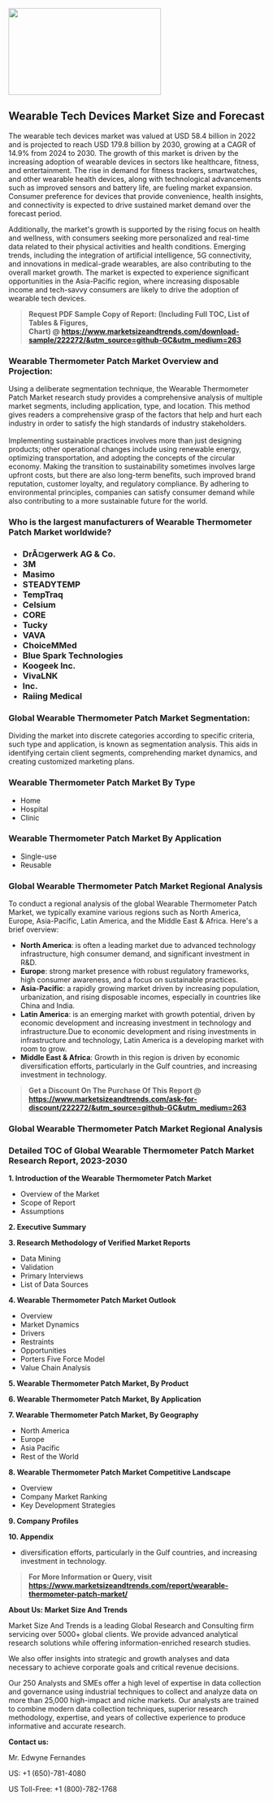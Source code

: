 <p><img class="alignnone size-medium wp-image-20088" src="https://ffe5etoiles.com/wp-content/uploads/2024/12/MST1-300x171.png" alt="" width="300" height="171" /></p><h2>Wearable Tech Devices Market Size and Forecast</h2><p>The wearable tech devices market was valued at USD 58.4 billion in 2022 and is projected to reach USD 179.8 billion by 2030, growing at a CAGR of 14.9% from 2024 to 2030. The growth of this market is driven by the increasing adoption of wearable devices in sectors like healthcare, fitness, and entertainment. The rise in demand for fitness trackers, smartwatches, and other wearable health devices, along with technological advancements such as improved sensors and battery life, are fueling market expansion. Consumer preference for devices that provide convenience, health insights, and connectivity is expected to drive sustained market demand over the forecast period.</p><p>Additionally, the market's growth is supported by the rising focus on health and wellness, with consumers seeking more personalized and real-time data related to their physical activities and health conditions. Emerging trends, including the integration of artificial intelligence, 5G connectivity, and innovations in medical-grade wearables, are also contributing to the overall market growth. The market is expected to experience significant opportunities in the Asia-Pacific region, where increasing disposable income and tech-savvy consumers are likely to drive the adoption of wearable tech devices.</p></p><blockquote id="" class=""><strong>Request PDF Sample Copy of Report: (Including Full TOC, List of Tables &amp; Figures, Chart)&nbsp;@&nbsp;<strong><a href="https://www.marketsizeandtrends.com/download-sample/222272/&utm_source=github-GC&utm_medium=263" target="_blank">https://www.marketsizeandtrends.com/download-sample/222272/&utm_source=github-GC&utm_medium=263</a></strong></strong></blockquote><h3 id="" class="">Wearable Thermometer Patch Market&nbsp;Overview and Projection:</h3><p id="" class="">Using a deliberate segmentation technique, the Wearable Thermometer Patch Market research study provides a comprehensive analysis of multiple market segments, including application, type, and location. This method gives readers a comprehensive grasp of the factors that help and hurt each industry in order to satisfy the high standards of industry stakeholders. <br /> <br />Implementing sustainable practices involves more than just designing products; other operational changes include using renewable energy, optimizing transportation, and adopting the concepts of the circular economy. Making the transition to sustainability sometimes involves large upfront costs, but there are also long-term benefits, such improved brand reputation, customer loyalty, and regulatory compliance. By adhering to environmental principles, companies can satisfy consumer demand while also contributing to a more sustainable future for the world.</p><h3 id="" class="">Who is the largest manufacturers of&nbsp;Wearable Thermometer Patch Market worldwide?</h3><h3 class=""><p><ul><li>DrÃ¤gerwerk AG & Co. </li><li> 3M </li><li> Masimo </li><li> STEADYTEMP </li><li> TempTraq </li><li> Celsium </li><li> CORE </li><li> Tucky </li><li> VAVA </li><li> ChoiceMMed </li><li> Blue Spark Technologies </li><li> Koogeek Inc. </li><li> VivaLNK </li><li> Inc. </li><li> Raiing Medical</li></ul></p></h3><h3 id="" class="">Global&nbsp;Wearable Thermometer Patch Market Segmentation:</h3><p id="" class="">Dividing the market into discrete categories according to specific criteria, such type and application, is known as segmentation analysis. This aids in identifying certain client segments, comprehending market dynamics, and creating customized marketing plans.</p><h3 id="" class="">Wearable Thermometer Patch Market&nbsp;By Type</h3><p><p><ul><li>Home</li><li> Hospital</li><li> Clinic</p></li></ul></p></p><h3 id="" class="">Wearable Thermometer Patch Market&nbsp;By Application</h3><p class=""><p><ul><li>Single-use</li><li> Reusable</li></ul></p></p><h3 id="" class="">Global Wearable Thermometer Patch Market Regional Analysis</h3><p id="" class="">To conduct a regional analysis of the global Wearable Thermometer Patch Market, we typically examine various regions such as North America, Europe, Asia-Pacific, Latin America, and the Middle East &amp; Africa. Here's a brief overview:</p><ul><li><strong>North America</strong>: is often a leading market due to advanced technology infrastructure, high consumer demand, and significant investment in R&amp;D.</li><li><strong>Europe</strong>: strong market presence with robust regulatory frameworks, high consumer awareness, and a focus on sustainable practices.</li><li><strong>Asia-Pacific</strong>: a rapidly growing market driven by increasing population, urbanization, and rising disposable incomes, especially in countries like China and India.</li><li><strong>Latin America</strong>: is an emerging market with growth potential, driven by economic development and increasing investment in technology and infrastructure.Due to economic development and rising investments in infrastructure and technology, Latin America is a developing market with room to grow.</li><li><strong>Middle East &amp; Africa</strong>: Growth in this region is driven by economic diversification efforts, particularly in the Gulf countries, and increasing investment in technology.</li></ul><blockquote id="" class=""><strong>Get a Discount On The Purchase Of This Report @ <strong><a href="https://www.marketsizeandtrends.com/ask-for-discount/222272/&utm_source=github-GC&utm_medium=263" target="_blank">https://www.marketsizeandtrends.com/ask-for-discount/222272/&utm_source=github-GC&utm_medium=263</a></strong></strong></blockquote><h3 id="" class="">Global Wearable Thermometer Patch Market Regional Analysis</h3><h3 id="" class="">Detailed TOC of Global Wearable Thermometer Patch Market Research Report, 2023-2030</h3><p id="" class=""><strong>1. Introduction of the Wearable Thermometer Patch Market</strong></p><ul><li>Overview of the Market</li><li>Scope of Report</li><li>Assumptions</li></ul><p id="" class=""><strong>2. Executive Summary</strong></p><p id="" class=""><strong>3. Research Methodology of Verified Market Reports</strong></p><ul><li>Data Mining</li><li>Validation</li><li>Primary Interviews</li><li>List of Data Sources</li></ul><p id="" class=""><strong>4. Wearable Thermometer Patch Market Outlook</strong></p><ul><li>Overview</li><li>Market Dynamics</li><li>Drivers</li><li>Restraints</li><li>Opportunities</li><li>Porters Five Force Model</li><li>Value Chain Analysis</li></ul><p id="" class=""><strong>5. Wearable Thermometer Patch Market, By Product</strong></p><p id="" class=""><strong>6. Wearable Thermometer Patch Market, By Application</strong></p><p id="" class=""><strong>7. Wearable Thermometer Patch Market, By Geography</strong></p><ul><li>North America</li><li>Europe</li><li>Asia Pacific</li><li>Rest of the World</li></ul><p id="" class=""><strong>8. Wearable Thermometer Patch Market Competitive Landscape</strong></p><ul><li>Overview</li><li>Company Market Ranking</li><li>Key Development Strategies</li></ul><p id="" class=""><strong>9. Company Profiles</strong></p><p id="" class=""><strong>10. Appendix</strong></p><ul><li>diversification efforts, particularly in the Gulf countries, and increasing investment in technology.</li></ul><blockquote id="" class=""><strong>For More Information or Query, visit <strong><strong><a href="https://www.marketsizeandtrends.com/report/wearable-thermometer-patch-market/" target="_blank">https://www.marketsizeandtrends.com/report/wearable-thermometer-patch-market/</a></strong></strong></strong></blockquote><p id="" class=""><strong>About Us: Market Size And Trends</strong></p><p id="" class="">Market Size And Trends is a leading Global Research and Consulting firm servicing over 5000+ global clients. We provide advanced analytical research solutions while offering information-enriched research studies.</p><p id="" class="">We also offer insights into strategic and growth analyses and data necessary to achieve corporate goals and critical revenue decisions.</p><p id="" class="">Our 250 Analysts and SMEs offer a high level of expertise in data collection and governance using industrial techniques to collect and analyze data on more than 25,000 high-impact and niche markets. Our analysts are trained to combine modern data collection techniques, superior research methodology, expertise, and years of collective experience to produce informative and accurate research.</p><p id="" class=""><strong>Contact us:</strong></p><p id="" class="">Mr. Edwyne Fernandes</p><p id="" class="">US: +1 (650)-781-4080</p><p id="" class="">US Toll-Free: +1 (800)-782-1768</p>
